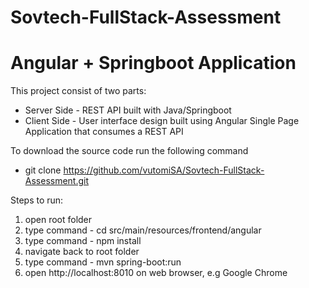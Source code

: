 # Sovtech-FullStack-Assessment

# Angular + Springboot Application

This project consist of two parts:
  * Server Side - REST API built with Java/Springboot
  * Client Side - User interface design built using Angular Single Page Application that consumes a REST API

To download the source code run the following command
  * git clone https://github.com/vutomiSA/Sovtech-FullStack-Assessment.git

Steps to run:
  1. open root folder
  2. type command - cd src/main/resources/frontend/angular
  3. type command - npm install
  4. navigate back to root folder
  5. type command - mvn spring-boot:run
  6. open http://localhost:8010 on web browser, e.g Google Chrome
